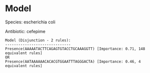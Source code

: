 
# Model

Species: escherichia coli

Antibiotic: cefepime

```
Model (Disjunction - 2 rules):
------------------------------
Presence(AAAAATACTTCAGAGTGTACCTGCAAAGGTT) [Importance: 0.71, 148 equivalent rules]
OR
Presence(AATAAAAAACACACGTGGAATTTAGGGACTA) [Importance: 0.46, 4 equivalent rules]

```

